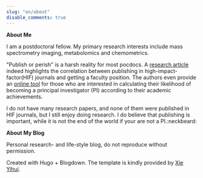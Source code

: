 ```yaml
---
slug: "en/about"
disable_comments: true
---
```

**About Me**

I am a postdoctoral fellow. My primary research interests include mass spectrometry imaging, metabolomics and chemometrics. 

"Publish or perish" is a harsh reality for most pocdocs. A [research article](http://www.cell.com/current-biology/abstract/S0960-9822(14)00477-1) indeed highlights the correlation between publishing in high-impact-factor(HIF) journals and getting a faculty position. The authors even provide an [online tool](http://www.pipredictor.com) for those who are interested in calculating their likelihood of becoming a principal investigator (PI) according to their academic achievements.   


I do not have many research papers, and none of them were published in HIF journals, but I still enjoy doing research. I do believe that publishing is important, while it is not the end of the world if your are not a PI.:neckbeard:       

**About My Blog** 

Personal research- and life-style blog, do not reproduce without permission.      

Created with Hugo + Blogdown. The template is kindly provided by [Xie Yihui](https://yihui.name).

 
